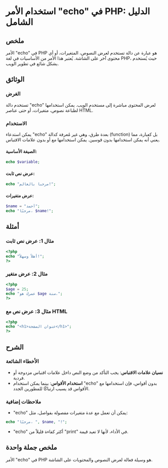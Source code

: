 <!--
Meta Description: # استخدام الأمر "echo" في PHP: الدليل الشامل ## ملخص الأمر "echo" في PHP هو عبارة عن دالة تستخدم لعرض النصوص، المتغيرات، أو أي محتوى آخر على الشاشة. ي...
Meta Keywords: echo, php, يمكن, عرض, الأمر
-->

# استخدام الأمر "echo" في PHP: الدليل الشامل

## ملخص
الأمر "echo" في PHP هو عبارة عن دالة تستخدم لعرض النصوص، المتغيرات، أو أي محتوى آخر على الشاشة. يُعتبر هذا الأمر من الأساسيات في لغة PHP، حيث يُستخدم بشكل شائع في تطوير الويب.

## الوثائق
### الغرض
تستخدم دالة "echo" لعرض المحتوى مباشرة إلى مستخدم الويب. يمكن استخدامها لطباعة نصوص، متغيرات، أو حتى عناصر HTML.

### الاستخدام
يمكن استدعاء "echo" بعدة طرق، وهي غير مُعرفة كدالة (function) بل كعبارة، مما يعني أنه يمكن استخدامها بدون قوسين. يمكن استخدامها مع أو بدون علامات الاقتباس.

#### الصيغة الأساسية:
```php
echo $variable;
```

#### عرض نص ثابت:
```php
echo "مرحبا بالعالم!";
```

#### عرض متغيرات:
```php
$name = "أحمد";
echo "مرحبًا، $name!";
```

## أمثلة
### مثال 1: عرض نص ثابت
```php
<?php
echo "أهلاً وسهلاً!";
?>
```

### مثال 2: عرض متغير
```php
<?php
$age = 25;
echo "عمرك هو $age سنة.";
?>
```

### مثال 3: عرض نص مع HTML
```php
<?php
echo "<h1>عنوان الصفحة</h1>";
?>
```

## الشرح
### الأخطاء الشائعة
- **نسيان علامات الاقتباس**: يجب التأكد من وضع النص داخل علامات اقتباس مزدوجة أو فردية.
- **استخدام الأقواس**: بينما يمكن استخدام "echo" بدون أقواس، فإن استخدامها مع الأقواس قد يسبب ارتباكًا للمطورين الجدد.

### ملاحظات إضافية
- "echo" يمكن أن تعمل مع عدة متغيرات مفصولة بفواصل، مثل:
```php
echo "مرحبًا، ", $name, "!";
```
- "echo" أكثر كفاءة قليلاً من "print" في الأداء، لأنها لا تعيد قيمة.

## ملخص جملة واحدة
الأمر "echo" في PHP هو وسيلة فعالة لعرض النصوص والمحتويات على الشاشة.